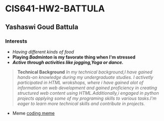 # CIS641-HW2-BATTULA
## Yashaswi Goud Battula
### Interests
 - *Having different kinds of food*
 - **Playing _Badminton_ is my favorate thing when I'm stressed**
 - ***Active through activities like jogging,Yoga or dance.***
>**Technical Background**
*In my technical background,I have gained hands-on knowledge during my undergraduate studies. I activetly participated in HTML wrokshops, where i have gained alot of information on web development and gained proficiency in creating structured web content using HTML.Additionally,i engaged in python projects applying some of my programing skills to various tasks.I'm eager to learn more technical skills and contribute in projects.*
 - Meme [coding meme](https://images7.memedroid.com/images/UPLOADED808/6368782c7bef3.jpeg)
